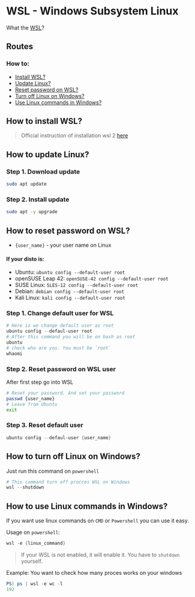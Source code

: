 # WSL - Windows Subsystem Linux
What the [WSL](https://docs.microsoft.com/ru-ru/windows/wsl/about)?
## Routes
### How to:
- [Install WSL?](How-to-install-WSL?)
- [Update Linux?](How-to-update-Linux?)
- [Reset password on WSL?](How-to-reset-password-on-WSL?)
- [Turn off Linux on Windows?](How-to-turn-off-Linux-on-Windows?)
- [Use Linux commands in Windows?](How-to-use-Linux-commands-in-Windows?)

## How to install WSL?
> Official instruction of installation wsl 2 [here](https://docs.microsoft.com/ru-ru/windows/wsl/install-manual)


## How to update Linux?

### Step 1. Download update
```bash
sudo apt update
```

### Step 2. Install update
```bash
sudo apt -y upgrade
```

## How to reset password on WSL?
- `{user_name}` - your user name on Linux

#### If your disto is:
- Ubuntu: `ubuntu config --default-user root`
- openSUSE Leap 42: `openSUSE-42 config --default-user root`
- SUSE Linux: `SLES-12 config --default-user root`
- Debian: `debian config --default-user root`
- Kali Linux: `kali config --default-user root`

### Step 1. Change default user for WSL
```powershell
# Here is we change default user as root
ubuntu config --defaul-user root
# After this command you will be on bash as root
ubuntu
# check who are you. You must be `root`
whaomi
```

### Step 2. Reset password on WSL user
After first step go into WSL
```bash
# Reset your password. And set your password
passwd {user_name}
# Leave from Ubuntu
exit
```

### Step 3. Reset default user
```powershell
ubuntu config --defaul-user {user_name}
```


## How to turn off Linux on Windows?
Just run this command on `powershell`
```powershell
# This command turn off procces WSL on Windows
wsl --shutdown
```

## How to use Linux commands in Windows?
If you want use linux commands on `CMD` or `Powershell` you can use it easy.

Usage on `powershell`:
```powershell
wsl -e {linux_command}
```
> If your WSL is not enabled, it will enable it. You have to `shutdown` yourself.

Example: You want to check how many proces works on your windows
```powershell
PS) ps | wsl -e wc -l
192
```